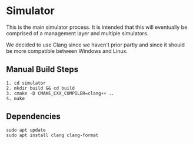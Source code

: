 # Simulator
This is the main simulator process. It is intended that this will eventually be comprised of a management layer and multiple simulators.

We decided to use Clang since we haven't prior partly and since it should be more compatible between Windows and Linux.

## Manual Build Steps
```
1. cd simulator
2. mkdir build && cd build
3. cmake -D CMAKE_CXX_COMPILER=clang++ ..
4. make
```

## Dependencies
```
sudo apt update
sudo apt install clang clang-format
```
